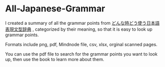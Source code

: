 # All-Japanese-Grammar
I created a summary of all the grammar points from [どんな時どう使う日本語表現文型辞典](https://www.amazon.co.jp/%E3%81%A9%E3%82%93%E3%81%AA%E3%81%A8%E3%81%8D%E3%81%A9%E3%81%86%E4%BD%BF%E3%81%86%E6%97%A5%E6%9C%AC%E8%AA%9E%E8%A1%A8%E7%8F%BE%E6%96%87%E5%9E%8B%E8%BE%9E%E5%85%B8-%E5%8F%8B%E6%9D%BE-%E6%82%A6%E5%AD%90/dp/4757418868) , categorized by their meaning, so that it is easy to look up grammar points. 

Formats include png, pdf, Mindnode file, csv, xlsx, orginal scanned pages.

You can use the pdf file to search for the grammar points you want to look up, then use the book to learn more about them. 
